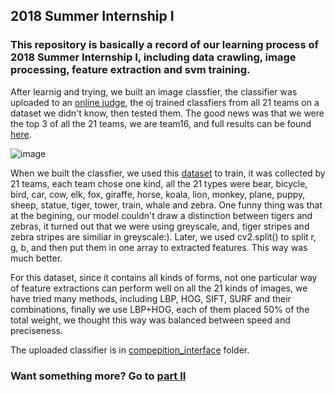 ## 2018 Summer Internship I

### This repository is basically a record of our learning process of 2018 Summer Internship I, including data crawling, image processing, feature extraction and svm training.

  After learnig and trying, we built an image classfier, the classifier was uploaded to an [online judge](http://219.216.65.165:9000), the oj trained classfiers from all 21 teams on a dataset we didn't know, then tested them. The good news was that we were the top 3 of all the 21 teams, we are team16, and full results can be found [here](http://219.216.65.165:9000/result).

![image](https://acytoo.github.io/HPSRC/2018Internship/result.png)

  When we built the classfier, we used this [dataset](https://drive.google.com/file/d/1DJPH0MGSi2t6OjEnvAXsP_WZMlaAfPgq/view?usp=sharing) to train, it was collected by 21 teams, each team chose one kind, all the 21 types were bear, bicycle, bird, car, cow, elk, fox, giraffe, horse, koala, lion, monkey, plane, puppy, sheep, statue, tiger, tower, train, whale and zebra. One funny thing was that at the begining, our model couldn't draw a distinction between tigers and zebras, it turned out that we were using greyscale, and, tiger stripes and zebra stripes are similiar in greyscale:). Later, we used cv2.split() to split r, g, b, and then put them in one array to extracted features. This way was much better.

  For this dataset, since it contains all kinds of forms, not one particular way of feature extractions can perform well on all the 21 kinds of images, we have tried  many methods, including LBP, HOG, SIFT, SURF and their combinations, finally we use LBP+HOG, each of them placed 50% of the total weight, we thought this way was balanced between speed and preciseness.

  The uploaded classifier is in [compepition_interface](https://github.com/Acytoo/2018summer/tree/master/compepition_interface) folder.



### Want something more? Go to [part II](https://github.com/Acytoo/baidu_ai_competition)
